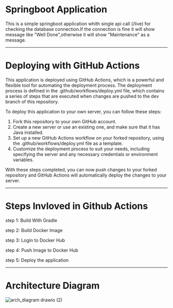 # Springboot Application

  This is a simple springboot application whith single api call (/live) for checking the database connection.If the connection is fine it will show message like "Well Done",otherwise it will show "Maintenance" as a message.

----------------------------------------------------------------------------------------------------------------------------------------------
# Deploying with GitHub Actions

  This application is deployed using GitHub Actions, which is a powerful and flexible tool for automating the deployment process. The deployment process is defined in the .github/workflows/deploy.yml file, which contains a series of steps that are executed when changes are pushed to the dev branch of this repository.

To deploy this application to your own server, you can follow these steps:

 1. Fork this repository to your own GitHub account.
 2. Create a new server or use an existing one, and make sure that it has Java installed.
 3. Set up a new GitHub Actions workflow on your forked repository, using the .github/workflows/deploy.yml file as a template.
 4. Customize the deployment process to suit your needs, including specifying the server and any necessary credentials or environment variables.

  With these steps completed, you can now push changes to your forked repository and GitHub Actions will automatically deploy the changes to your server.
  
  ----------------------------------------------------------------------------------------------------------------------------------------------
# Steps Invloved in Github Actions

step 1: Build With Gradle

step 2: Build Docker Image

step 3: Login to Docker Hub

step 4: Push Image to Docker Hub

step 5: Deploy the application

  --------------------------------------------------------------------------------------------------------------------------------------------------
# Architecture Diagram
 
 
![arch_diagram drawio (2)](https://user-images.githubusercontent.com/20705864/225968305-ce0004d7-78cc-437b-b8a7-4baf7a8ba1a9.png)



